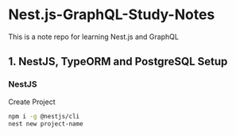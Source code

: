 # Nest.js-GraphQL-Study-Notes
This is a note repo for learning Nest.js and GraphQL

## 1. NestJS, TypeORM and PostgreSQL Setup
### NestJS
Create Project
```bash
npm i -g @nestjs/cli
nest new project-name
```


